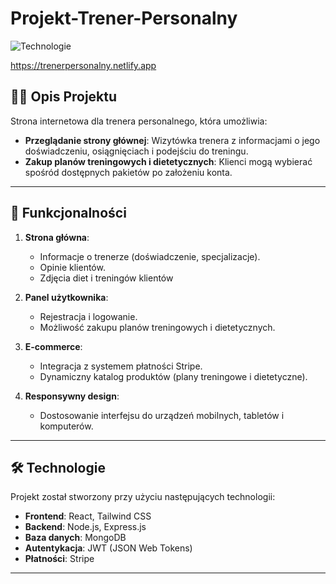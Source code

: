 ﻿# Projekt-Trener-Personalny

![Technologie](https://img.shields.io/badge/Technologie-React%20%7C%20Node.js%20%7C%20MongoDB-brightgreen)

https://trenerpersonalny.netlify.app

## 🏋️‍♂️ Opis Projektu

Strona internetowa dla trenera personalnego, która umożliwia:

- **Przeglądanie strony głównej**: Wizytówka trenera z informacjami o jego doświadczeniu, osiągnięciach i podejściu do treningu.
- **Zakup planów treningowych i dietetycznych**: Klienci mogą wybierać spośród dostępnych pakietów po założeniu konta.

---

## 🌟 Funkcjonalności

1. **Strona główna**:

   - Informacje o trenerze (doświadczenie, specjalizacje).
   - Opinie klientów.
   - Zdjęcia diet i treningów klientów

2. **Panel użytkownika**:

   - Rejestracja i logowanie.
   - Możliwość zakupu planów treningowych i dietetycznych.

3. **E-commerce**:

   - Integracja z systemem płatności Stripe.
   - Dynamiczny katalog produktów (plany treningowe i dietetyczne).

4. **Responsywny design**:
   - Dostosowanie interfejsu do urządzeń mobilnych, tabletów i komputerów.

---

## 🛠 Technologie

Projekt został stworzony przy użyciu następujących technologii:

- **Frontend**: React, Tailwind CSS
- **Backend**: Node.js, Express.js
- **Baza danych**: MongoDB
- **Autentykacja**: JWT (JSON Web Tokens)
- **Płatności**: Stripe

---
